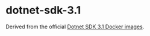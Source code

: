 # dotnet-sdk-3.1

Derived from the official [Dotnet SDK 3.1 Docker images](https://github.com/dotnet/dotnet-docker/blob/main/src/sdk/3.1/focal/amd64/Dockerfile).
